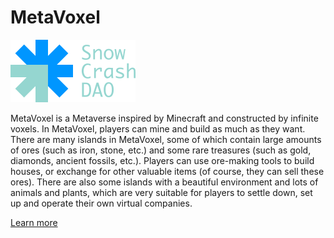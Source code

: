 # MetaVoxel

[![SnowCrash DAO](snowcrashdao/img/logo/SnowCrashDAO-canalblue-blue-min-100x50.svg)](https://snowcrash.finance/)

MetaVoxel is a Metaverse inspired by Minecraft and constructed by infinite voxels. In MetaVoxel, players can mine and build as much as they want. There are many islands in MetaVoxel, some of which contain large amounts of ores (such as iron, stone, etc.) and some rare treasures (such as gold, diamonds, ancient fossils, etc.). Players can use ore-making tools to build houses, or exchange for other valuable items (of course, they can sell these ores). There are also some islands with a beautiful environment and lots of animals and plants, which are very suitable for players to settle down, set up and operate their own virtual companies.

[Learn more](https://snowcrash.finance/metavoxel/)
